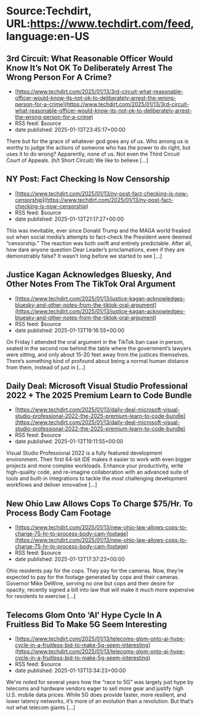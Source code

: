# Source:Techdirt, URL:https://www.techdirt.com/feed, language:en-US

## 3rd Circuit: What Reasonable Officer Would Know It’s Not OK To Deliberately Arrest The Wrong Person For A Crime?
 - [https://www.techdirt.com/2025/01/13/3rd-circuit-what-reasonable-officer-would-know-its-not-ok-to-deliberately-arrest-the-wrong-person-for-a-crime](https://www.techdirt.com/2025/01/13/3rd-circuit-what-reasonable-officer-would-know-its-not-ok-to-deliberately-arrest-the-wrong-person-for-a-crime)
 - RSS feed: $source
 - date published: 2025-01-13T23:45:17+00:00

There but for the grace of whatever god goes any of us. Who among us is worthy to judge the actions of someone who has the power to do right, but uses it to do wrong? Apparently, none of us. Not even the Third Circuit Court of Appeals. (h/t Short Circuit) We like to believe [&#8230;]

## NY Post: Fact Checking Is Now Censorship
 - [https://www.techdirt.com/2025/01/13/ny-post-fact-checking-is-now-censorship](https://www.techdirt.com/2025/01/13/ny-post-fact-checking-is-now-censorship)
 - RSS feed: $source
 - date published: 2025-01-13T21:17:27+00:00

This was inevitable, ever since Donald Trump and the MAGA world freaked out when social media&#8217;s attempts to fact-check the President were deemed “censorship.” The reaction was both swift and entirely predictable. After all, how dare anyone question Dear Leader’s proclamations, even if they are demonstrably false? It wasn&#8217;t long before we started to see [&#8230;]

## Justice Kagan Acknowledges Bluesky, And Other Notes From The TikTok Oral Argument
 - [https://www.techdirt.com/2025/01/13/justice-kagan-acknowledges-bluesky-and-other-notes-from-the-tiktok-oral-argument](https://www.techdirt.com/2025/01/13/justice-kagan-acknowledges-bluesky-and-other-notes-from-the-tiktok-oral-argument)
 - RSS feed: $source
 - date published: 2025-01-13T19:16:55+00:00

On Friday I attended the oral argument in the TikTok ban case in person, seated in the second row behind the table where the government’s lawyers were sitting, and only about 15-20 feet away from the justices themselves. There&#8217;s something kind of profound about being a normal human distance from them, instead of just in [&#8230;]

## Daily Deal: Microsoft Visual Studio Professional 2022 + The 2025 Premium Learn to Code Bundle
 - [https://www.techdirt.com/2025/01/13/daily-deal-microsoft-visual-studio-professional-2022-the-2025-premium-learn-to-code-bundle](https://www.techdirt.com/2025/01/13/daily-deal-microsoft-visual-studio-professional-2022-the-2025-premium-learn-to-code-bundle)
 - RSS feed: $source
 - date published: 2025-01-13T19:11:55+00:00

Visual Studio Professional 2022 is a fully featured development environment. Their first 64-bit IDE makes it easier to work with even bigger projects and more complex workloads. Enhance your productivity, write high-quality code, and re-imagine collaboration with an advanced suite of tools and built-in integrations to tackle the most challenging development workflows and deliver innovative [&#8230;]

## New Ohio Law Allows Cops To Charge $75/Hr. To Process Body Cam Footage
 - [https://www.techdirt.com/2025/01/13/new-ohio-law-allows-cops-to-charge-75-hr-to-process-body-cam-footage](https://www.techdirt.com/2025/01/13/new-ohio-law-allows-cops-to-charge-75-hr-to-process-body-cam-footage)
 - RSS feed: $source
 - date published: 2025-01-13T17:37:23+00:00

Ohio residents pay for the cops. They pay for the cameras. Now, they&#8217;re expected to pay for the footage generated by cops and their cameras. Governor Mike DeWine, serving no one but cops and their desire for opacity, recently signed a bill into law that will make it much more expensive for residents to exercise [&#8230;]

## Telecoms Glom Onto ‘AI’ Hype Cycle In A Fruitless Bid To Make 5G Seem Interesting
 - [https://www.techdirt.com/2025/01/13/telecoms-glom-onto-ai-hype-cycle-in-a-fruitless-bid-to-make-5g-seem-interesting](https://www.techdirt.com/2025/01/13/telecoms-glom-onto-ai-hype-cycle-in-a-fruitless-bid-to-make-5g-seem-interesting)
 - RSS feed: $source
 - date published: 2025-01-13T13:34:23+00:00

We’ve noted for several years how the “race to 5G” was largely just hype by telecoms and hardware vendors eager to&#160;sell more gear and justify high U.S. mobile data prices. While 5G does provide faster, more resilient, and lower latency networks, it’s more of an evolution than a revolution. But that’s not what telecom giants [&#8230;]

